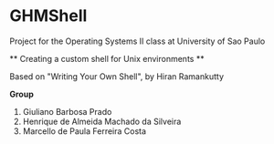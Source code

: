# GHMShell
Project for the Operating Systems II class at University of Sao Paulo

   ** Creating a custom shell for Unix environments **

   Based on "Writing Your Own Shell", by Hiran Ramankutty

   **Group**
   1. Giuliano Barbosa Prado
   2. Henrique de Almeida Machado da Silveira
   3. Marcello de Paula Ferreira Costa

